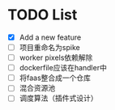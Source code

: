 # TODO List

- [x] Add a new feature
- [ ] 项目重命名为spike
- [ ] worker pixels依赖解除
- [ ] dockerfile应该在handler中
- [ ] 将faas整合成一个仓库
- [ ] 混合资源池
- [ ] 调度算法（插件式设计）